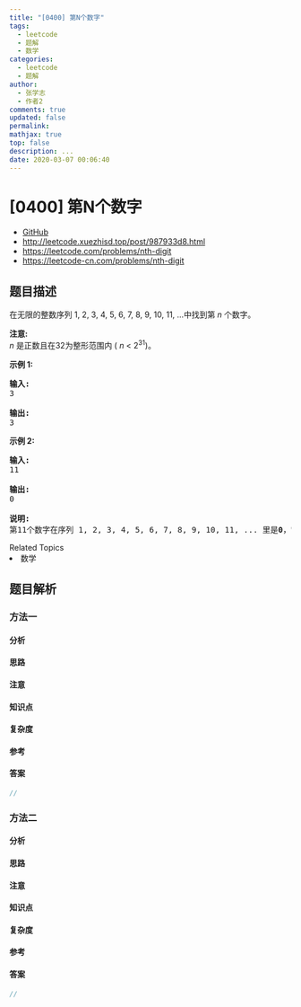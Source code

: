 ```yaml
---
title: "[0400] 第N个数字"
tags:
  - leetcode
  - 题解
  - 数学
categories:
  - leetcode
  - 题解
author:
  - 张学志
  - 作者2
comments: true
updated: false
permalink:
mathjax: true
top: false
description: ...
date: 2020-03-07 00:06:40
---
```



# [0400] 第N个数字
* [GitHub](https://github.com/algoboy101/LeetCodeCrowdsource/tree/master/_posts/QA/%5B0400%5D%20%E7%AC%ACN%E4%B8%AA%E6%95%B0%E5%AD%97.md)
* http://leetcode.xuezhisd.top/post/987933d8.html
* https://leetcode.com/problems/nth-digit
* https://leetcode-cn.com/problems/nth-digit


## 题目描述

<p>在无限的整数序列&nbsp;1, 2, 3, 4, 5, 6, 7, 8, 9, 10, 11, ...中找到第&nbsp;<em>n&nbsp;</em>个数字。</p>

<p><strong>注意:</strong><br />
<em>n&nbsp;</em>是正数且在32为整形范围内&nbsp;(&nbsp;<em>n</em> &lt; 2<sup>31</sup>)。</p>

<p><strong>示例 1:</strong></p>

<pre>
<strong>输入:</strong>
3

<strong>输出:</strong>
3
</pre>

<p><strong>示例 2:</strong></p>

<pre>
<strong>输入:</strong>
11

<strong>输出:</strong>
0

<strong>说明:</strong>
第11个数字在序列 1, 2, 3, 4, 5, 6, 7, 8, 9, 10, 11, ... 里是<strong>0</strong>，它是10的一部分。
</pre>
<div><div>Related Topics</div><div><li>数学</li></div></div>


## 题目解析


### 方法一

#### 分析

#### 思路

#### 注意

#### 知识点

#### 复杂度

#### 参考

#### 答案

```cpp
//
```


### 方法二

#### 分析

#### 思路

#### 注意

#### 知识点

#### 复杂度

#### 参考

#### 答案

```cpp
//
```


